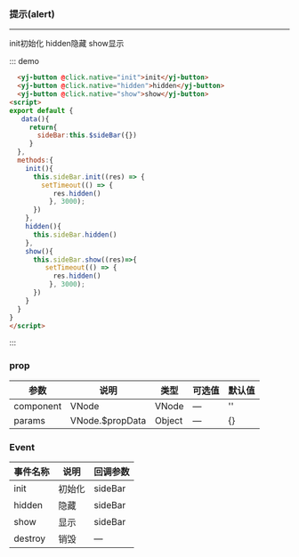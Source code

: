 

### 提示(alert)
---
<div class="demon-block">
    <yj-button @click.native="init">init初始化</yj-button>
    <yj-button @click.native="hidden">hidden隐藏</yj-button>
    <yj-button @click.native="show">show显示</yj-button>
</div>
<script>
export default {
   data(){
     return{
       sideBar:this.$sideBar({})
     }
  },
  methods:{
    init(){
      this.sideBar.init((res) => {
        setTimeout(() => {
           res.hidden()
          }, 3000);
      })
    },
    hidden(){
      this.sideBar.hidden()
    },
    show(){
      this.sideBar.show((res)=>{
         setTimeout(() => {
           res.hidden()
          }, 3000);
      })
    }
  }
}
</script>

::: demo
```html
  <yj-button @click.native="init">init</yj-button>
  <yj-button @click.native="hidden">hidden</yj-button>
  <yj-button @click.native="show">show</yj-button>
<script>
export default {
   data(){
     return{
       sideBar:this.$sideBar({})
     }
  },
  methods:{
    init(){
      this.sideBar.init((res) => {
        setTimeout(() => {
           res.hidden()
          }, 3000);
      })
    },
    hidden(){
      this.sideBar.hidden()
    },
    show(){
      this.sideBar.show((res)=>{
         setTimeout(() => {
           res.hidden()
          }, 3000);
      })
    }
  }
}
</script>

```
:::

### prop
| 参数      | 说明                                 | 类型      | 可选值       | 默认值   |
|---------- |------------------------------------ |---------- |------------- |-------- |
|component      | VNode |	VNode   |	—           | '' |
|params      |	VNode.$propData |	Object  |	—           | {} |
### Event
| 事件名称      | 说明       | 回调参数   |
|------------- |----------- |---------  |
|init         |初始化| sideBar  |
|hidden       |隐藏| sideBar |
|show         |显示| sideBar |
|destroy      |销毁| —  |


